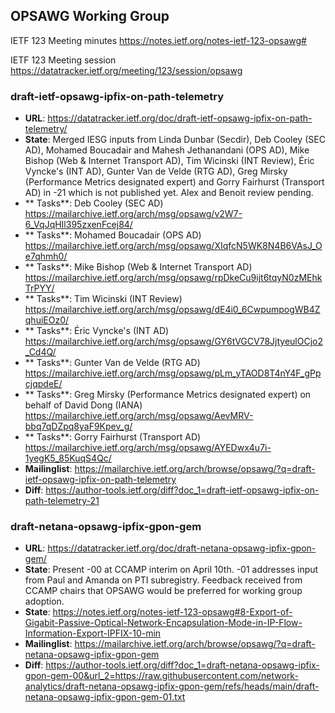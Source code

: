 ## OPSAWG Working Group

IETF 123 Meeting minutes
https://notes.ietf.org/notes-ietf-123-opsawg#

IETF 123 Meeting session
https://datatracker.ietf.org/meeting/123/session/opsawg

### draft-ietf-opsawg-ipfix-on-path-telemetry
* **URL**: https://datatracker.ietf.org/doc/draft-ietf-opsawg-ipfix-on-path-telemetry/
* **State**: Merged IESG inputs from Linda Dunbar (Secdir), Deb Cooley (SEC AD), Mohamed Boucadair and Mahesh Jethanandani (OPS AD), Mike Bishop (Web & Internet Transport AD), Tim Wicinski (INT Review), Éric Vyncke's (INT AD), Gunter Van de Velde (RTG AD), Greg Mirsky (Performance Metrics designated expert) and Gorry Fairhurst (Transport AD) in -21 which is not published yet. Alex and Benoit review pending.
* ** Tasks**: Deb Cooley (SEC AD) https://mailarchive.ietf.org/arch/msg/opsawg/v2W7-6_VqJqHIl395zxenFcej84/
* ** Tasks**: Mohamed Boucadair (OPS AD) https://mailarchive.ietf.org/arch/msg/opsawg/XIqfcN5WK8N4B6VAsJ_Oe7qhmh0/
* ** Tasks**: Mike Bishop (Web & Internet Transport AD) https://mailarchive.ietf.org/arch/msg/opsawg/rpDkeCu9ijt6tqyN0zMEhkTrPYY/
* ** Tasks**: Tim Wicinski (INT Review) https://mailarchive.ietf.org/arch/msg/opsawg/dE4i0_6CwpumpogWB4ZqhuiEOz0/
* ** Tasks**: Éric Vyncke's (INT AD) https://mailarchive.ietf.org/arch/msg/opsawg/GY6tVGCV78JjtyeulOCjo2_Cd4Q/
* ** Tasks**: Gunter Van de Velde (RTG AD) https://mailarchive.ietf.org/arch/msg/opsawg/pLm_yTAOD8T4nY4F_gPpcjqpdeE/
* ** Tasks**: Greg Mirsky (Performance Metrics designated expert) on behalf of David Dong (IANA) https://mailarchive.ietf.org/arch/msg/opsawg/AevMRV-bbq7qDZpq8yaF9Kpev_g/
* ** Tasks**: Gorry Fairhurst (Transport AD) https://mailarchive.ietf.org/arch/msg/opsawg/AYEDwx4u7i-1yegK5_85KuqS4Qc/
* **Mailinglist**: https://mailarchive.ietf.org/arch/browse/opsawg/?q=draft-ietf-opsawg-ipfix-on-path-telemetry
* **Diff**: https://author-tools.ietf.org/diff?doc_1=draft-ietf-opsawg-ipfix-on-path-telemetry-21

### draft-netana-opsawg-ipfix-gpon-gem
* **URL**: https://datatracker.ietf.org/doc/draft-netana-opsawg-ipfix-gpon-gem/
* **State**: Present -00 at CCAMP interim on April 10th. -01 addresses input from Paul and Amanda on PTI subregistry. Feedback received from CCAMP chairs that OPSAWG would be preferred for working group adoption.
* **State**: https://notes.ietf.org/notes-ietf-123-opsawg#8-Export-of-Gigabit-Passive-Optical-Network-Encapsulation-Mode-in-IP-Flow-Information-Export-IPFIX-10-min
* **Mailinglist**: https://mailarchive.ietf.org/arch/browse/opsawg/?q=draft-netana-opsawg-ipfix-gpon-gem
* **Diff**: https://author-tools.ietf.org/diff?doc_1=draft-netana-opsawg-ipfix-gpon-gem-00&url_2=https://raw.githubusercontent.com/network-analytics/draft-netana-opsawg-ipfix-gpon-gem/refs/heads/main/draft-netana-opsawg-ipfix-gpon-gem-01.txt
